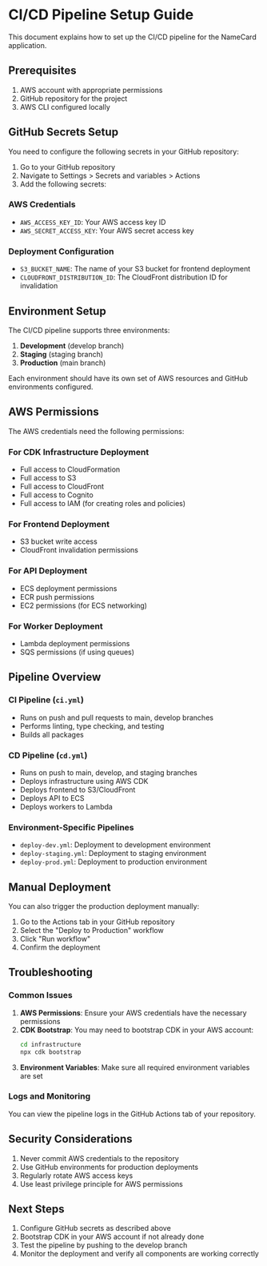 # CI/CD Pipeline Setup Guide

This document explains how to set up the CI/CD pipeline for the NameCard application.

## Prerequisites

1. AWS account with appropriate permissions
2. GitHub repository for the project
3. AWS CLI configured locally

## GitHub Secrets Setup

You need to configure the following secrets in your GitHub repository:

1. Go to your GitHub repository
2. Navigate to Settings > Secrets and variables > Actions
3. Add the following secrets:

### AWS Credentials
- `AWS_ACCESS_KEY_ID`: Your AWS access key ID
- `AWS_SECRET_ACCESS_KEY`: Your AWS secret access key

### Deployment Configuration
- `S3_BUCKET_NAME`: The name of your S3 bucket for frontend deployment
- `CLOUDFRONT_DISTRIBUTION_ID`: The CloudFront distribution ID for invalidation

## Environment Setup

The CI/CD pipeline supports three environments:

1. **Development** (develop branch)
2. **Staging** (staging branch)
3. **Production** (main branch)

Each environment should have its own set of AWS resources and GitHub environments configured.

## AWS Permissions

The AWS credentials need the following permissions:

### For CDK Infrastructure Deployment
- Full access to CloudFormation
- Full access to S3
- Full access to CloudFront
- Full access to Cognito
- Full access to IAM (for creating roles and policies)

### For Frontend Deployment
- S3 bucket write access
- CloudFront invalidation permissions

### For API Deployment
- ECS deployment permissions
- ECR push permissions
- EC2 permissions (for ECS networking)

### For Worker Deployment
- Lambda deployment permissions
- SQS permissions (if using queues)

## Pipeline Overview

### CI Pipeline (`ci.yml`)
- Runs on push and pull requests to main, develop branches
- Performs linting, type checking, and testing
- Builds all packages

### CD Pipeline (`cd.yml`)
- Runs on push to main, develop, and staging branches
- Deploys infrastructure using AWS CDK
- Deploys frontend to S3/CloudFront
- Deploys API to ECS
- Deploys workers to Lambda

### Environment-Specific Pipelines
- `deploy-dev.yml`: Deployment to development environment
- `deploy-staging.yml`: Deployment to staging environment
- `deploy-prod.yml`: Deployment to production environment

## Manual Deployment

You can also trigger the production deployment manually:

1. Go to the Actions tab in your GitHub repository
2. Select the "Deploy to Production" workflow
3. Click "Run workflow"
4. Confirm the deployment

## Troubleshooting

### Common Issues

1. **AWS Permissions**: Ensure your AWS credentials have the necessary permissions
2. **CDK Bootstrap**: You may need to bootstrap CDK in your AWS account:
   ```bash
   cd infrastructure
   npx cdk bootstrap
   ```
3. **Environment Variables**: Make sure all required environment variables are set

### Logs and Monitoring

You can view the pipeline logs in the GitHub Actions tab of your repository.

## Security Considerations

1. Never commit AWS credentials to the repository
2. Use GitHub environments for production deployments
3. Regularly rotate AWS access keys
4. Use least privilege principle for AWS permissions

## Next Steps

1. Configure GitHub secrets as described above
2. Bootstrap CDK in your AWS account if not already done
3. Test the pipeline by pushing to the develop branch
4. Monitor the deployment and verify all components are working correctly
